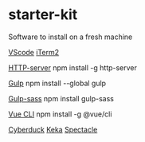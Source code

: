 # starter-kit
Software to install on a fresh machine

[VScode](https://code.visualstudio.com/Download)
[iTerm2](https://iterm2.com/downloads/stable/latest)

[HTTP-server](https://www.npmjs.com/package/http-server)
npm install -g http-server

[Gulp](https://www.npmjs.com/package/gulp)
npm install --global gulp

[Gulp-sass](https://www.npmjs.com/package/gulp-sass)
npm install gulp-sass

[Vue CLI](https://github.com/vuejs/vue-cli)
npm install -g @vue/cli

[Cyberduck](https://cyberduck.io/)
[Keka](http://www.kekaosx.com/en/)
[Spectacle](https://www.spectacleapp.com/)

